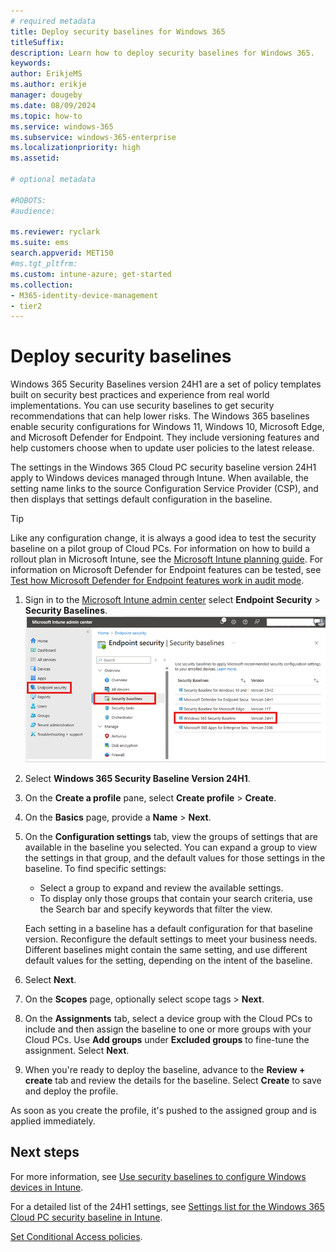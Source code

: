 ```yaml
---
# required metadata
title: Deploy security baselines for Windows 365
titleSuffix:
description: Learn how to deploy security baselines for Windows 365.
keywords:
author: ErikjeMS  
ms.author: erikje
manager: dougeby
ms.date: 08/09/2024
ms.topic: how-to
ms.service: windows-365
ms.subservice: windows-365-enterprise
ms.localizationpriority: high
ms.assetid: 

# optional metadata

#ROBOTS:
#audience:

ms.reviewer: ryclark
ms.suite: ems
search.appverid: MET150
#ms.tgt_pltfrm:
ms.custom: intune-azure; get-started
ms.collection:
- M365-identity-device-management
- tier2
---
```


# Deploy security baselines

Windows 365 Security Baselines version 24H1 are a set of policy templates built on security best practices and experience from real world implementations. You can use security baselines to get security recommendations that can help lower risks. The Windows 365 baselines enable security configurations for Windows 11, Windows 10, Microsoft Edge, and Microsoft Defender for Endpoint. They include versioning features and help customers choose when to update user policies to the latest release.

The settings in the Windows 365 Cloud PC security baseline version 24H1 apply to Windows devices managed through Intune. When available, the setting name links to the source Configuration Service Provider (CSP), and then displays that settings default configuration in the baseline.

> [!TIP]
> Like any configuration change, it is always a good idea to test the security baseline on a pilot group of Cloud PCs. For information on how to build a rollout plan in Microsoft Intune, see the [Microsoft Intune planning guide](/mem/intune/fundamentals/intune-planning-guide#task-5-create-a-rollout-plan). For information on Microsoft Defender for Endpoint features can be tested, see [Test how Microsoft Defender for Endpoint features work in audit mode](/microsoft-365/security/defender-endpoint/audit-windows-defender).

1. Sign in to the [Microsoft Intune admin center](https://go.microsoft.com/fwlink/?linkid=2109431) select **Endpoint Security** > **Security Baselines**.
![Screenshot of view security baselines](./media/deploy-security-baselines/view-security-baselines.png)
2. Select **Windows 365 Security Baseline Version 24H1**.
3. On the **Create a profile** pane, select **Create profile** > **Create**.
4. On the **Basics** page, provide a **Name** > **Next**.
5. On the **Configuration settings** tab, view the groups of settings that are available in the baseline you selected. You can expand a group to view the settings in that group, and the default values for those settings in the baseline. To find specific settings:
    - Select a group to expand and review the available settings.
    - To display only those groups that contain your search criteria, use the Search bar and specify keywords that filter the view.

    Each setting in a baseline has a default configuration for that baseline version. Reconfigure the default settings to meet your business needs. Different baselines might contain the same setting, and use different default values for the setting, depending on the intent of the baseline.
5. Select **Next**.
6. On the **Scopes** page, optionally select scope tags > **Next**.
7. On the **Assignments** tab, select a device group with the Cloud PCs to include and then assign the baseline to one or more groups with your Cloud PCs. Use **Add groups** under **Excluded groups** to fine-tune the assignment. Select **Next**.
8. When you're ready to deploy the baseline, advance to the **Review + create** tab and review the details for the baseline. Select **Create** to save and deploy the profile.

As soon as you create the profile, it's pushed to the assigned group and is applied immediately.

<!-- ########################## -->
## Next steps

For more information, see [Use security baselines to configure Windows devices in Intune](/mem/intune/protect/security-baselines).

For a detailed list of the 24H1 settings, see [Settings list for the Windows 365 Cloud PC security baseline in Intune](/mem/intune/protect/security-baseline-settings-windows-365?pivots=win365-24h1).

[Set Conditional Access policies](set-conditional-access-policies.md).
